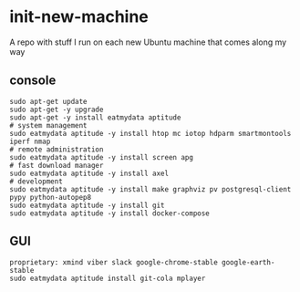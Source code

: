 # init-new-machine
A repo with stuff I run on each new Ubuntu machine that comes along my way

## console

```
sudo apt-get update
sudo apt-get -y upgrade
sudo apt-get -y install eatmydata aptitude
# system management
sudo eatmydata aptitude -y install htop mc iotop hdparm smartmontools iperf nmap
# remote administration
sudo eatmydata aptitude -y install screen apg
# fast download manager
sudo eatmydata aptitude -y install axel
# development
sudo eatmydata aptitude -y install make graphviz pv postgresql-client pypy python-autopep8
sudo eatmydata aptitude -y install git
sudo eatmydata aptitude -y install docker-compose
```
  
## GUI

```
proprietary: xmind viber slack google-chrome-stable google-earth-stable
sudo eatmydata aptitude install git-cola mplayer
```
